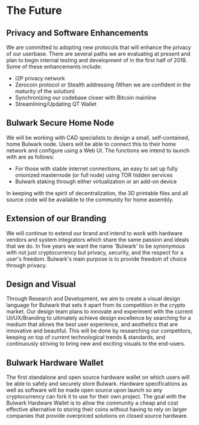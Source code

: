 # The Future

## Privacy and Software Enhancements

We are committed to adopting new protocols that will enhance the privacy of our userbase. There are several paths we are evaluating at present and plan to begin internal testing and development of in the first half of 2018. Some of these enhancements include:

- I2P privacy network
- Zerocoin protocol or Stealth addressing (When we are confident in the maturity of the solution)
- Synchronizing our codebase closer with Bitcoin mainline
- Streamlining/Updating QT Wallet


## Bulwark Secure Home Node

We will be working with CAD specialists to design a small, self-contained, home Bulwark node. Users will be able to connect this to their home network and configure using a Web UI. The functions we intend to launch with are as follows:

- For those with stable internet connections, an easy to set up fully onionized masternode (or full node) using TOR hidden services
- Bulwark staking through either virtualization or an add-on device

In keeping with the spirit of decentralization, the 3D printable files and all source code will be available to the community for home assembly.

## Extension of our Branding

We will continue to extend our brand and intend to work with hardware vendors and system integrators which share the same passion and ideals that we do. In five years we want the name 'Bulwark' to be synonymous with not just cryptocurrency but privacy, security, and the respect for a user's freedom. Bulwark's main purpose is to provide freedom of choice through privacy.


## Design and Visual

Through Research and Development, we aim to create a visual design language for Bulwark that sets it apart from its competition in the crypto market. Our design team plans to innovate and experiment with the current UI/UX/Branding to ultimately achieve design excellence by searching for a medium that allows the best user experience, and aesthetics that are innovative and beautiful. This will be done by researching our competitors, keeping on top of current technological trends & standards, and continuously striving to bring new and exciting visuals to the end-users.

## Bulwark Hardware Wallet

The first standalone and open source hardware wallet on which users will be able to safely and securely store Bulwark. Hardware specifications as well as software will be made open source upon launch so any cryptocurrency can fork it to use for their own project. The goal with the Bulwark Hardware Wallet is to allow the community a cheap and cost effective alternative to storing their coins without having to rely on larger companies that provide overpriced solutions on closed source hardware. 
